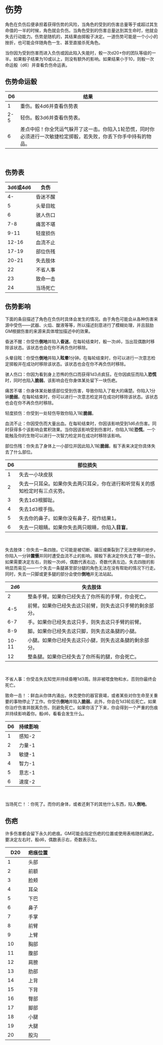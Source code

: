 # 伤势

角色在负伤后便承担着获得伤势的风险，当角色的受到的伤害总量等于或超过其生命值的一半的时候，角色就会负伤。当角色受到的伤害总量达到其生命时，他就会失去行动能力。伤势是随机的，其结果由掷骰子决定。一道伤势可能是一个小小的挫折，也可能会伴随角色一生、甚至直接杀死角色。

当你因为受到伤害而进入负伤或因此陷入失能时，骰一次d20+你的团队等级的一半。如果骰子结果为10或以上，则没有额外的影响。如果结果小于10，则骰一次命运骰（d6）并查看负伤命运表。

## 伤势命运骰

<table>
<thead>
<tr class="header">
<th>D6</th>
<th>结果</th>
</tr>
</thead>
<tbody>
<tr class="odd">
<td>1</td>
<td>重伤。骰4d6并查看伤势表</td>
</tr>
<tr class="even">
<td>2-5</td>
<td>轻伤。骰3d6并查看伤势表。</td>
</tr>
<tr class="odd">
<td>6</td>
<td>差点中招！你全凭运气躲开了这一击。你陷入1轮恐慌，同时你必须进行一次敏捷检定掷骰，若失败，你丢下你手中持有的物品。</td>
</tr>
</tbody>
</table>

 

## 伤势表

<table>
<thead>
<tr class="header">
<th>3d6或4d6</th>
<th>负伤</th>
</tr>
</thead>
<tbody>
<tr class="odd">
<td>4-</td>
<td>昏迷不醒</td>
</tr>
<tr class="even">
<td>5</td>
<td>头晕目眩</td>
</tr>
<tr class="odd">
<td>6</td>
<td>骇人伤口</td>
</tr>
<tr class="even">
<td>7-8</td>
<td>痛苦不堪</td>
</tr>
<tr class="odd">
<td>9-11</td>
<td>轻度损伤</td>
</tr>
<tr class="even">
<td>12-16</td>
<td>血流不止</td>
</tr>
<tr class="odd">
<td>17-19</td>
<td>部位伤残</td>
</tr>
<tr class="even">
<td>20-21</td>
<td>失去肢体</td>
</tr>
<tr class="odd">
<td>22</td>
<td>不省人事</td>
</tr>
<tr class="even">
<td>23</td>
<td>致命一击</td>
</tr>
<tr class="odd">
<td>24</td>
<td>当场死亡</td>
</tr>
</tbody>
</table>

## 伤势影响

下面的条目描述了角色在负伤时具体会发生的情况。由于角色可能会从各种伤害来源中受伤——武器、火焰、酸液等等，所以描述刻意进行了模糊处理，并且鼓励GM根据伤害的来源来具体增加描述中的效果。

昏迷不醒：你受伤**倒地**并陷入**昏迷**。在每轮结束时，骰一次d6，当出现偶数时移除该状态。该状态也会在你不再负伤时移除。

头晕目眩：你受伤**倒地**并陷入**眩晕**1分钟。在每轮结束时，你可以进行一次意志检定掷骰并在成功时移除该状态。该状态也会在你不再负伤时移除。

骇人伤口：你因为看到身上恐怖的伤口而获得1d3点疯狂。在你因疯狂而陷入**恐慌**时，同时也陷入**脆弱**。该影响会在你身体某处留下一块伤疤。

痛苦不堪：你身体某处敏感部位受到伤害，导致你陷入了极大的痛楚。你陷入1分钟**脆弱**。在每轮结束时，你可以进行一次意志检定并在成功时移除该状态。该状态也会在你不再负伤时移除。

轻度损伤：你受到一处轻伤导致你陷入1轮**脆弱**。

血流不止：你因受伤而大量出血。在每轮结束时，你因该影响受到1d6点伤害。同时获得多个该影响会累积效果。当你因该影响受到伤害时，你陷入1轮**恐慌**。一个能触及你的生物可以进行一次智力检定并在成功时移除该影响。

部位伤残：你失去了身体上一小部位并因此陷入1轮**脆弱**。骰下表来决定你具体失去了什么部位。

<table>
<thead>
<tr class="header">
<th>D6</th>
<th>部位损失</th>
</tr>
</thead>
<tbody>
<tr class="odd">
<td>1</td>
<td>失去一小块皮肤</td>
</tr>
<tr class="even">
<td>2</td>
<td>失去一只耳朵。如果你失去两只耳朵，你在进行和听觉有关的感知检定时有三点劣势。</td>
</tr>
<tr class="odd">
<td>3</td>
<td>失去1d3根脚趾。</td>
</tr>
<tr class="even">
<td>4</td>
<td>失去1d3根手指。</td>
</tr>
<tr class="odd">
<td>5</td>
<td>失去你的鼻子。如果你没有鼻子，视作结果1。</td>
</tr>
<tr class="even">
<td>6</td>
<td>失去一只眼睛。如果你失去两只眼睛，你陷入<strong>目盲</strong>。</td>
</tr>
</tbody>
</table>

 

失去肢体：你失去一条四肢。它可能是被切断、碾压或撕裂到了无法使用的地步。你陷入一分钟**震慑**并同时遭受血流不止的影响。掷骰下表决定你失去了哪一部分。如果需要决定左右，则骰一次d6，偶数代表右边，奇数代表左边。失去四肢的影响显而易见——一个失去一条腿甚至部分腿的角色无法在没有帮助的情况下行走。同时，失去一只脚或更多腿的部分会使你**倒地**并无法站起。

<table>
<thead>
<tr class="header">
<th>2d6</th>
<th>失去肢体</th>
</tr>
</thead>
<tbody>
<tr class="odd">
<td>2</td>
<td>整条手臂。如果你已经失去了你所有的手臂，你会死亡。</td>
</tr>
<tr class="even">
<td>4-5</td>
<td>前臂。如果你已经失去这只前臂，则失去这只手臂的剩余部分。</td>
</tr>
<tr class="odd">
<td>6-7</td>
<td>手。如果你已经失去这只手，则失去这只手臂的前臂。</td>
</tr>
<tr class="even">
<td>8-9</td>
<td>脚。如果你已经失去这只脚，则失去这条腿的小腿。</td>
</tr>
<tr class="odd">
<td>10-11</td>
<td>小腿。如果你已经失去这只小腿，则失去这条腿的剩余部分。</td>
</tr>
<tr class="even">
<td>12</td>
<td>整条腿。如果你已经失去了你所有的腿，你会死亡。</td>
</tr>
</tbody>
</table>

 

不省人事：你受击失去知觉并持续昏睡1d3周。除非被喂食物和水，否则你最终会死亡。

致命一击！：鲜血从你体内涌出，休克使你的器官衰竭，或者某些对你生命至关重要的事物停止了工作。你受伤**倒地**并陷入**脆弱**。此外，你会在1d3轮后死亡。如果你治疗伤害并脱离负伤，则避免死亡。如果你活了下来，你会得到一个严重的伤痕并持续影响着你。骰d6，看看会发生什么。

<table>
<thead>
<tr class="header">
<th>D6</th>
<th>持续影响</th>
</tr>
</thead>
<tbody>
<tr class="odd">
<td>1</td>
<td>感知-2</td>
</tr>
<tr class="even">
<td>2</td>
<td>力量-1</td>
</tr>
<tr class="odd">
<td>3</td>
<td>敏捷-1</td>
</tr>
<tr class="even">
<td>4</td>
<td>智力-1</td>
</tr>
<tr class="odd">
<td>5</td>
<td>意志-1</td>
</tr>
<tr class="even">
<td>6</td>
<td>速度-2</td>
</tr>
</tbody>
</table>

 

当场死亡！：你死了。而你的身体，或者还剩下的其他什么东西，陷入**倒地**。

## 伤疤

许多伤害都会留下永久的疤痕。GM可能会指定伤疤的位置或使用表格随机确定。要决定左右时，骰d6，偶数表示右，奇数表示左。

<table>
<thead>
<tr class="header">
<th>D20 　</th>
<th>疤痕位置</th>
</tr>
</thead>
<tbody>
<tr class="odd">
<td>1</td>
<td>头部</td>
</tr>
<tr class="even">
<td>2</td>
<td>前额</td>
</tr>
<tr class="odd">
<td>3</td>
<td>脸颊</td>
</tr>
<tr class="even">
<td>4</td>
<td>耳朵</td>
</tr>
<tr class="odd">
<td>5</td>
<td>下巴</td>
</tr>
<tr class="even">
<td>6</td>
<td>鼻子</td>
</tr>
<tr class="odd">
<td>7</td>
<td>手掌</td>
</tr>
<tr class="even">
<td>8</td>
<td>前臂</td>
</tr>
<tr class="odd">
<td>9</td>
<td>上臂</td>
</tr>
<tr class="even">
<td>10</td>
<td>胸部</td>
</tr>
<tr class="odd">
<td>11</td>
<td>腹部</td>
</tr>
<tr class="even">
<td>12</td>
<td>肩膀</td>
</tr>
<tr class="odd">
<td>13</td>
<td>肋部</td>
</tr>
<tr class="even">
<td>14</td>
<td>上背</td>
</tr>
<tr class="odd">
<td>15</td>
<td>下背</td>
</tr>
<tr class="even">
<td>16</td>
<td>臀部</td>
</tr>
<tr class="odd">
<td>17</td>
<td>脚部</td>
</tr>
<tr class="even">
<td>18</td>
<td>小腿</td>
</tr>
<tr class="odd">
<td>19</td>
<td>大腿</td>
</tr>
<tr class="even">
<td>20</td>
<td>股沟</td>
</tr>
</tbody>
</table>
